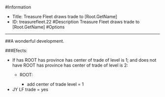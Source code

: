 #Information
 - Title: Treasure Fleet draws trade to [Root.GetName]
 - ID: treasurefleet.22
#Description
Treasure Fleet draws trade to [Root.GetName]
#Options

___
##A wonderful development.

###Efects:<ul><li>If has ROOT has province has center of trade of level is 1; and does not have ROOT has province has center of trade of level is 2:</li><ul><li>ROOT:</li><ul><li>add center of trade level = 1</li></ul></ul><li>JY LF trade = yes</li></ul>

